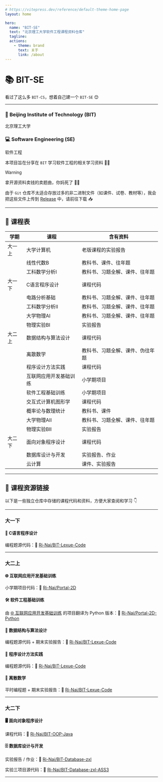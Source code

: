 ```yaml
---
# https://vitepress.dev/reference/default-theme-home-page
layout: home

hero:
  name: "BIT-SE"
  text: "北京理工大学软件工程课程资料仓库"
  tagline: 
  actions:
    - theme: brand
      text: 关于
      link: /about
---
```

# 📚 BIT-SE

看过了这么多 `BIT-CS`，想着自己建一个 `BIT-SE` 😊

---

### 🏫 **Beijing Institute of Technology** (**BIT**)  
北京理工大学  

### 💻 **Software Engineering** (**SE**)  
软件工程  

本项目旨在分享在 `BIT` 学习软件工程的相关学习资料 📖✨  

> [!WARNING]  
> 拿开源资料卖钱的卖题曲，你妈死了 🙅‍♂️  

由于 `Git` 仓库不太适合存放过多的非二进制文件（如课件、试卷、教材等），我会把这些文件上传到 [Release](https://github.com/Ri-Nai/BIT-SE/releases) 中，请前往下载 📥  

---

## 📅 课程表  

| 学期   | 课程                   | 含有资料                         |
| ------ | ---------------------- | -------------------------------- |
| 大一上 | 大学计算机             | 老版课程的实验报告               |
|        | 线性代数B              | 教科书、课件、往年题             |
|        | 工科数学分析I          | 教科书、习题全解、课件、往年题   |
| 大一下 | C语言程序设计          | 课程代码                         |
|        | 电路分析基础           | 教科书、习题全解、课件、往年题   |
|        | 工科数学分析II         | 教科书、习题全解、课件、往年题   |
|        | 大学物理AI             | 教科书、习题全解、课件、往年题   |
|        | 物理实验BI             | 实验报告                         |
| 大二上 | 数据结构与算法设计     | 课程代码                         |
|        | 离散数学               | 教科书、习题全解、课件、伪往年题 |
|        | 程序设计方法实践       | 课程代码                         |
|        | 互联网应用开发基础训练 | 小学期项目                       |
|        | 软件工程基础训练       | 小学期项目                       |
|        | 交互式计算机图形学     | 课程代码                         |
|        | 概率论与数理统计       | 教科书、课件                     |
|        | 大学物理AII            | 教科书、习题全解、课件、往年题   |
|        | 物理实验BII            | 实验报告                         |
| 大二下 | 面向对象程序设计       | 课程代码                         |
|        | 数据库设计与开发       | 实验报告、作业                   |
|        | 云计算                 | 课件、实验报告                   |

---

## 🌟 课程资源链接  

以下是一些独立仓库中存储的课程代码和资料，方便大家查阅和学习 👇  

---

### **大一下**  

#### 🎯 C语言程序设计  
编程题源代码：🔗 [Ri-Nai/BIT-Lexue-Code](https://github.com/Ri-Nai/BIT-Lexue-Code)  

---

### **大二上**  

#### 🌐 互联网应用开发基础训练  
小学期项目代码：🔗 [Ri-Nai/Portal-2D](https://github.com/Ri-Nai/Portal-2D)  

#### 🛠️ 软件工程基础训练  
由 [🌐 互联网应用开发基础训练](https://github.com/Ri-Nai/Portal-2D) 的项目翻译为 Python 版本：🔗 [Ri-Nai/Portal-2D-Python](https://github.com/Ri-Nai/Portal-2D-Python)  

#### 🔗 数据结构与算法设计  
编程题源代码 + 期末实验报告：🔗 [Ri-Nai/BIT-Lexue-Code](https://github.com/Ri-Nai/BIT-Lexue-Code)  

#### 📝 程序设计方法实践  
编程题源代码：🔗 [Ri-Nai/BIT-Lexue-Code](https://github.com/Ri-Nai/BIT-Lexue-Code)  

#### 🧮 离散数学  
平时编程题 + 期末实验报告：🔗 [Ri-Nai/BIT-Lexue-Code](https://github.com/Ri-Nai/BIT-Lexue-Code)  

---

### **大二下**  

#### 🖥️ 面向对象程序设计  
课程代码：🔗 [Ri-Nai/BIT-OOP-Java](https://github.com/Ri-Nai/BIT-OOP-Java)  

#### 🗄️ 数据库设计与开发  
实验报告 / 作业：🔗 [Ri-Nai/BIT-Database-zxl](https://github.com/Ri-Nai/BIT-Database-zxl)  

实验三项目源代码：🔗 [Ri-Nai/BIT-Database-zxl-ASS3](https://github.com/Ri-Nai/BIT-Database-zxl-ASS3)  


---

